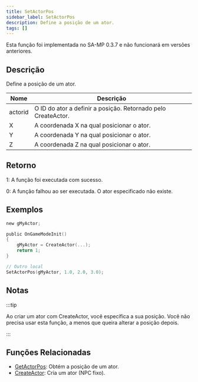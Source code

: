 ```yaml
---
title: SetActorPos
sidebar_label: SetActorPos
description: Define a posição de um ator.
tags: []
---
```


Esta função foi implementada no SA-MP 0.3.7 e não funcionará em versões anteriores.

## Descrição

Define a posição de um ator.

| Nome    | Descrição                                                     |
| ------- | ------------------------------------------------------------- |
| actorid | O ID do ator a definir a posição. Retornado pelo CreateActor. |
| X       | A coordenada X na qual posicionar o ator.                     |
| Y       | A coordenada Y na qual posicionar o ator.                     |
| Z       | A coordenada Z na qual posicionar o ator.                     |

## Retorno

1: A função foi executada com sucesso.

0: A função falhou ao ser executada. O ator especificado não existe.

## Exemplos

```c
new gMyActor;

public OnGameModeInit()
{
    gMyActor = CreateActor(...);
    return 1;
}

// Outro local
SetActorPos(gMyActor, 1.0, 2.0, 3.0);
```

## Notas

:::tip

Ao criar um ator com CreateActor, você específica a sua posição. Você não precisa usar esta função, a menos que queira alterar a posição depois.

:::

## Funções Relacionadas

- [GetActorPos](GetActorPos): Obtém a posição de um ator.
- [CreateActor](CreateActor): Cria um ator (NPC fixo).
